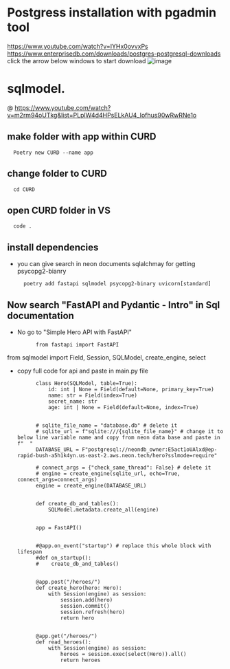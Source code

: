 # Postgress installation with pgadmin tool
https://www.youtube.com/watch?v=IYHx0ovvxPs
https://www.enterprisedb.com/downloads/postgres-postgresql-downloads
click the arrow below windows to start download
![image](https://github.com/user-attachments/assets/b3ac29be-f833-450b-af59-a6b753dc779d)


# sqlmodel.

@ https://www.youtube.com/watch?v=m2rm94oUTkg&list=PLplW4d4HPsELkAU4_Iofhus90wRwRNe1o

## make folder with app within CURD 

      Poetry new CURD --name app

## change folder to CURD

      cd CURD 

## open CURD folder in VS 

      code .

## install dependencies
* you can give search in neon documents sqlalchmay for getting psycopg2-bianry

        poetry add fastapi sqlmodel psycopg2-binary uvicorn[standard]    

## Now search "FastAPI and Pydantic - Intro" in Sql documentation
* No go to "Simple Hero API with FastAPI"

            from fastapi import FastAPI
from sqlmodel import Field, Session, SQLModel, create_engine, select

* copy full code for api and paste in main.py file

            class Hero(SQLModel, table=True):
                id: int | None = Field(default=None, primary_key=True)
                name: str = Field(index=True)
                secret_name: str
                age: int | None = Field(default=None, index=True)
            
            
            # sqlite_file_name = "database.db" # delete it 
            # sqlite_url = f"sqlite:///{sqlite_file_name}" # change it to below line variable name and copy from neon data base and paste in f"  "
            DATABASE_URL = F"postgresql://neondb_owner:E5act1oUAlxd@ep-rapid-bush-a5h1k4yn.us-east-2.aws.neon.tech/hero?sslmode=require"
            
            # connect_args = {"check_same_thread": False} # delete it
            # engine = create_engine(sqlite_url, echo=True, connect_args=connect_args)
            engine = create_engine(DATABASE_URL)
            
            
            def create_db_and_tables():
                SQLModel.metadata.create_all(engine)
            
            
            app = FastAPI()
            
            
            #@app.on_event("startup") # replace this whole block with lifespan
            #def on_startup():
            #    create_db_and_tables()
            
            
            @app.post("/heroes/")
            def create_hero(hero: Hero):
                with Session(engine) as session:
                    session.add(hero)
                    session.commit()
                    session.refresh(hero)
                    return hero
            
            
            @app.get("/heroes/")
            def read_heroes():
                with Session(engine) as session:
                    heroes = session.exec(select(Hero)).all()
                    return heroes
                    


